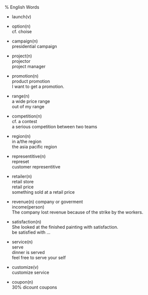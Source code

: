 % English Words  
  
* launch(v)  
  
* option(n)  
  cf. choise  
  
* campaign(n)  
  presidential campaign  
  
* project(n)  
  projector  
  project manager  
  
* promotion(n)  
  product promotion  
  I want to get a promotion.  
  
* range(n)  
  a wide price range  
  out of my range  
  
* competition(n)  
  cf. a contest  
  a serious competition between two teams  
  
* region(n)  
   in a/the region  
   the asia pacific region  
  
* representitive(n)  
  represet  
  customer representitive  
  
* retailer(n)  
  retail store  
  retail price  
  something sold at a retail price  
  
* revenue(n) company or goverment  
  income(person)  
  The company lost revenue because of the strike by the workers.  
  
* satisfaction(n)  
  She looked at the finished painting with satisfaction.  
  be satisfied with ...  
  
* service(n)  
  serve  
  dinner is served  
  feel free to serve your self  
  
* customize(v)  
  customize service  
  
* coupon(n)  
  30% dicount coupons  
  
